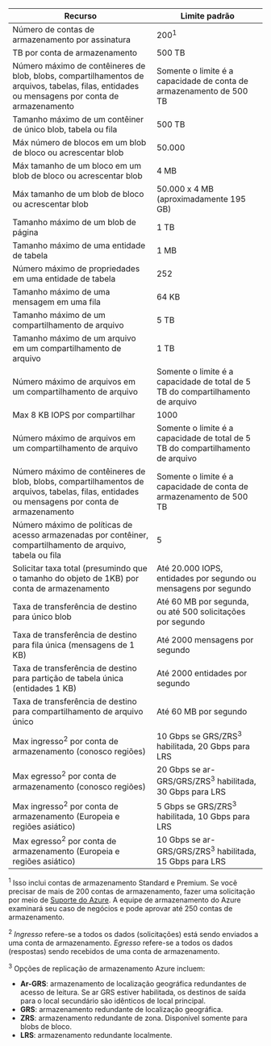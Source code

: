 Recurso|Limite padrão
---|---
Número de contas de armazenamento por assinatura|200<sup>1</sup>
TB por conta de armazenamento|500 TB
Número máximo de contêineres de blob, blobs, compartilhamentos de arquivos, tabelas, filas, entidades ou mensagens por conta de armazenamento|Somente o limite é a capacidade de conta de armazenamento de 500 TB
Tamanho máximo de um contêiner de único blob, tabela ou fila|500 TB
Máx número de blocos em um blob de bloco ou acrescentar blob|50.000
Máx tamanho de um bloco em um blob de bloco ou acrescentar blob|4 MB
Máx tamanho de um blob de bloco ou acrescentar blob|50.000 x 4 MB (aproximadamente 195 GB) 
Tamanho máximo de um blob de página |1 TB
Tamanho máximo de uma entidade de tabela|1 MB
Número máximo de propriedades em uma entidade de tabela|252
Tamanho máximo de uma mensagem em uma fila|64 KB
Tamanho máximo de um compartilhamento de arquivo|5 TB
Tamanho máximo de um arquivo em um compartilhamento de arquivo|1 TB
Número máximo de arquivos em um compartilhamento de arquivo|Somente o limite é a capacidade de total de 5 TB do compartilhamento de arquivo
Max 8 KB IOPS por compartilhar|1000
Número máximo de arquivos em um compartilhamento de arquivo|Somente o limite é a capacidade de total de 5 TB do compartilhamento de arquivo
Número máximo de contêineres de blob, blobs, compartilhamentos de arquivos, tabelas, filas, entidades ou mensagens por conta de armazenamento|Somente o limite é a capacidade de conta de armazenamento de 500 TB
Número máximo de políticas de acesso armazenadas por contêiner, compartilhamento de arquivo, tabela ou fila|5
Solicitar taxa total (presumindo que o tamanho do objeto de 1KB) por conta de armazenamento|Até 20.000 IOPS, entidades por segundo ou mensagens por segundo
Taxa de transferência de destino para único blob|Até 60 MB por segunda, ou até 500 solicitações por segundo
Taxa de transferência de destino para fila única (mensagens de 1 KB)|Até 2000 mensagens por segundo
Taxa de transferência de destino para partição de tabela única (entidades 1 KB)|Até 2000 entidades por segundo
Taxa de transferência de destino para compartilhamento de arquivo único|Até 60 MB por segundo
Max ingresso<sup>2</sup> por conta de armazenamento (conosco regiões)|10 Gbps se GRS/ZRS<sup>3</sup> habilitada, 20 Gbps para LRS
Max egresso<sup>2</sup> por conta de armazenamento (conosco regiões)|20 Gbps se ar-GRS/GRS/ZRS<sup>3</sup> habilitada, 30 Gbps para LRS
Max ingresso<sup>2</sup> por conta de armazenamento (Europeia e regiões asiático)|5 Gbps se GRS/ZRS<sup>3</sup> habilitada, 10 Gbps para LRS
Max egresso<sup>2</sup> por conta de armazenamento (Europeia e regiões asiático)|10 Gbps se ar-GRS/GRS/ZRS<sup>3</sup> habilitada, 15 Gbps para LRS

<sup>1</sup> Isso inclui contas de armazenamento Standard e Premium. Se você precisar de mais de 200 contas de armazenamento, fazer uma solicitação por meio de [Suporte do Azure](https://azure.microsoft.com/support/faq/). A equipe de armazenamento do Azure examinará seu caso de negócios e pode aprovar até 250 contas de armazenamento. 

<sup>2</sup> *Ingresso* refere-se a todos os dados (solicitações) está sendo enviados a uma conta de armazenamento. *Egresso* refere-se a todos os dados (respostas) sendo recebidos de uma conta de armazenamento.  

<sup>3</sup> Opções de replicação de armazenamento Azure incluem:

- **Ar-GRS**: armazenamento de localização geográfica redundantes de acesso de leitura. Se ar GRS estiver habilitada, os destinos de saída para o local secundário são idênticos de local principal.
- **GRS**: armazenamento redundante de localização geográfica. 
- **ZRS**: armazenamento redundante de zona. Disponível somente para blobs de bloco. 
- **LRS**: armazenamento redundante localmente. 


